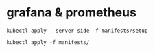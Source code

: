 # grafana & prometheus
```
kubectl apply --server-side -f manifests/setup
```
```
kubectl apply -f manifests/
```
